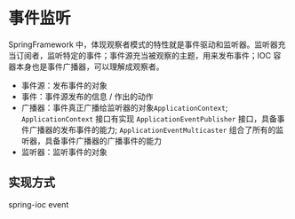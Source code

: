 # 事件监听

SpringFramework 中，体现观察者模式的特性就是事件驱动和监听器。监听器充当订阅者，监听特定的事件；事件源充当被观察的主题，用来发布事件；IOC 容器本身也是事件广播器，可以理解成观察者。

- 事件源：发布事件的对象
- 事件：事件源发布的信息 / 作出的动作
- 广播器：事件真正广播给监听器的对象`ApplicationContext`; `ApplicationContext` 接口有实现 `ApplicationEventPublisher` 接口，具备事件广播器的发布事件的能力; `ApplicationEventMulticaster` 组合了所有的监听器，具备事件广播器的广播事件的能力
- 监听器：监听事件的对象

## 实现方式

spring-ioc event